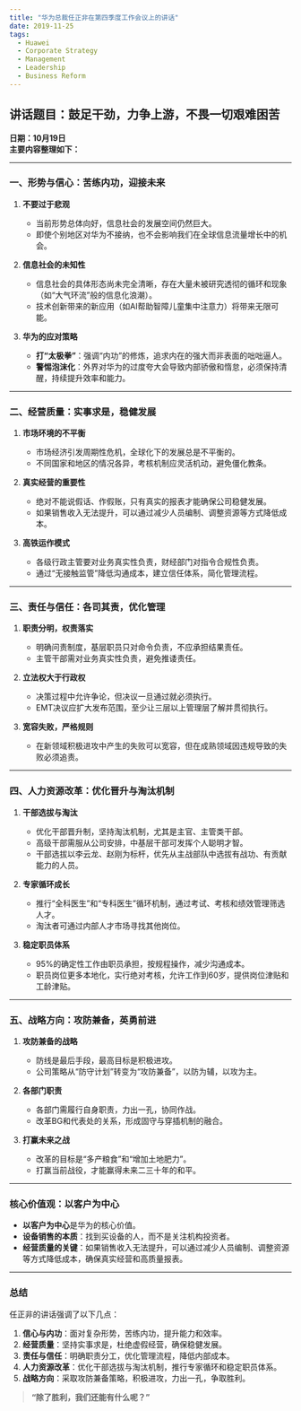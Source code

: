 ```yaml
---
title: "华为总裁任正非在第四季度工作会议上的讲话"
date: 2019-11-25
tags:
  - Huawei
  - Corporate Strategy
  - Management
  - Leadership
  - Business Reform
---
```


## **讲话题目：鼓足干劲，力争上游，不畏一切艰难困苦**

**日期：10月19日**  
**主要内容整理如下：**

---

### **一、形势与信心：苦练内功，迎接未来**

1. **不要过于悲观**  
   - 当前形势总体向好，信息社会的发展空间仍然巨大。  
   - 即使个别地区对华为不接纳，也不会影响我们在全球信息流量增长中的机会。  

2. **信息社会的未知性**  
   - 信息社会的具体形态尚未完全清晰，存在大量未被研究透彻的循环和现象（如“大气环流”般的信息化浪潮）。  
   - 技术创新带来的新应用（如AI帮助智障儿童集中注意力）将带来无限可能。

3. **华为的应对策略**  
   - **打“太极拳”**：强调“内功”的修炼，追求内在的强大而非表面的咄咄逼人。  
   - **警惕泡沫化**：外界对华为的过度夸大会导致内部骄傲和惰怠，必须保持清醒，持续提升效率和能力。

---

### **二、经营质量：实事求是，稳健发展**

1. **市场环境的不平衡**  
   - 市场经济引发周期性危机，全球化下的发展总是不平衡的。  
   - 不同国家和地区的情况各异，考核机制应灵活机动，避免僵化教条。

2. **真实经营的重要性**  
   - 绝对不能说假话、作假账，只有真实的报表才能确保公司稳健发展。  
   - 如果销售收入无法提升，可以通过减少人员编制、调整资源等方式降低成本。

3. **高铁运作模式**  
   - 各级行政主管要对业务真实性负责，财经部门对指令合规性负责。  
   - 通过“无接触监管”降低沟通成本，建立信任体系，简化管理流程。

---

### **三、责任与信任：各司其责，优化管理**

1. **职责分明，权责落实**  
   - 明确问责制度，基层职员只对命令负责，不应承担结果责任。  
   - 主管干部需对业务真实性负责，避免推诿责任。

2. **立法权大于行政权**  
   - 决策过程中允许争论，但决议一旦通过就必须执行。  
   - EMT决议应扩大发布范围，至少让三层以上管理层了解并贯彻执行。

3. **宽容失败，严格规则**  
   - 在新领域积极进攻中产生的失败可以宽容，但在成熟领域因违规导致的失败必须追责。

---

### **四、人力资源改革：优化晋升与淘汰机制**

1. **干部选拔与淘汰**  
   - 优化干部晋升制，坚持淘汰机制，尤其是主官、主管类干部。  
   - 高级干部需服从公司安排，中基层干部可发挥个人聪明才智。  
   - 干部选拔以李云龙、赵刚为标杆，优先从主战部队中选拔有战功、有贡献能力的人员。

2. **专家循环成长**  
   - 推行“全科医生”和“专科医生”循环机制，通过考试、考核和绩效管理筛选人才。  
   - 淘汰者可通过内部人才市场寻找其他岗位。

3. **稳定职员体系**  
   - 95%的确定性工作由职员承担，按规程操作，减少沟通成本。  
   - 职员岗位更多本地化，实行绝对考核，允许工作到60岁，提供岗位津贴和工龄津贴。

---

### **五、战略方向：攻防兼备，英勇前进**

1. **攻防兼备的战略**  
   - 防线是最后手段，最高目标是积极进攻。  
   - 公司策略从“防守计划”转变为“攻防兼备”，以防为辅，以攻为主。

2. **各部门职责**  
   - 各部门需履行自身职责，力出一孔，协同作战。  
   - 改革BG和代表处的关系，形成固守与穿插机制的融合。

3. **打赢未来之战**  
   - 改革的目标是“多产粮食”和“增加土地肥力”。  
   - 打赢当前战役，才能赢得未来二三十年的和平。

---

### **核心价值观：以客户为中心**

- **以客户为中心**是华为的核心价值。  
- **设备销售的本质**：找到买设备的人，而不是关注机构投资者。  
- **经营质量的关键**：如果销售收入无法提升，可以通过减少人员编制、调整资源等方式降低成本，确保真实经营和高质量报表。

---

### **总结**

任正非的讲话强调了以下几点：  

1. **信心与内功**：面对复杂形势，苦练内功，提升能力和效率。  
2. **经营质量**：坚持实事求是，杜绝虚假经营，确保稳健发展。  
3. **责任与信任**：明确职责分工，优化管理流程，降低内部成本。  
4. **人力资源改革**：优化干部选拔与淘汰机制，推行专家循环和稳定职员体系。  
5. **战略方向**：采取攻防兼备策略，积极进攻，力出一孔，争取胜利。

> **“除了胜利，我们还能有什么呢？”**
